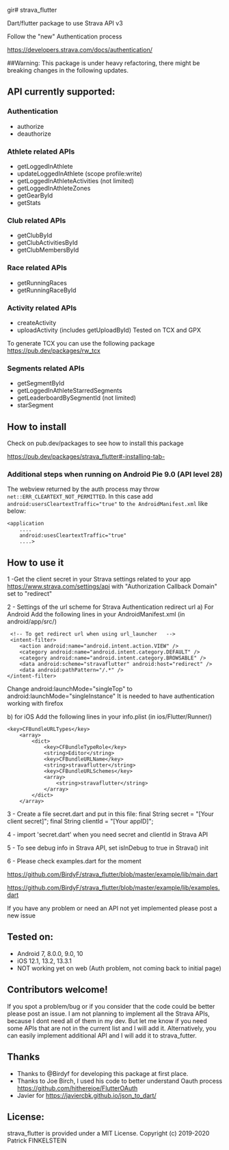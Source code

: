 gir# strava_flutter

Dart/flutter package to use Strava API v3

Follow the "new" Authentication process

https://developers.strava.com/docs/authentication/

##Warning: This package is under heavy refactoring, there might be breaking changes in the following updates. 

## API currently supported:

### Authentication
- authorize
- deauthorize

### Athlete related APIs
- getLoggedInAthlete
- updateLoggedInAthlete (scope profile:write)
- getLoggedInAthleteActivities (not limited)
- getLoggedInAthleteZones
- getGearById
- getStats 
### Club related APIs
- getClubById
- getClubActivitiesById 
- getClubMembersById 
### Race related APIs
- getRunningRaces
- getRunningRaceById
### Activity related APIs
- createActivity
- uploadActivity (includes getUploadById) 
Tested on TCX and GPX

To generate TCX you can use the following package
https://pub.dev/packages/rw_tcx

### Segments related APIs
- getSegmentById
- getLoggedInAthleteStarredSegments
- getLeaderboardBySegmentId (not limited)
- starSegment


## How to install
Check on pub.dev/packages to see how to install this package

https://pub.dev/packages/strava_flutter#-installing-tab-

### Additional steps when running on Android Pie 9.0 (API level 28)

The webview returned by the auth process may throw `net::ERR_CLEARTEXT_NOT_PERMITTED`. In this case add `android:usersCleartextTraffic="true"` to `the AndroidManifest.xml` like below:

```
<application
    ....
    android:usesCleartextTraffic="true"
    ....>
 ```


## How to use it

1 -Get the client secret in your Strava settings related to your app https://www.strava.com/settings/api with "Authorization Callback Domain" set to "redirect"


2 - Settings of the url scheme for Strava Authentication redirect url
a) For Android 
Add the following lines in your AndroidManifest.xml (in android/app/src/)
```
 <!-- To get redirect url when using url_launcher   -->
 <intent-filter>
    <action android:name="android.intent.action.VIEW" />  
    <category android:name="android.intent.category.DEFAULT" /> 
    <category android:name="android.intent.category.BROWSABLE" /> 
    <data android:scheme="stravaflutter" android:host="redirect" />    
    <data android:pathPattern="/.*" />   
</intent-filter>
```

Change android:launchMode="singleTop" to android:launchMode="singleInstance"
It is needed to have authentication working with firefox


b) for iOS 
Add the following lines in your info.plist (in ios/Flutter/Runner/)
```
<key>CFBundleURLTypes</key>
	<array>
		<dict>
			<key>CFBundleTypeRole</key>
			<string>Editor</string>
			<key>CFBundleURLName</key>
			<string>stravaflutter</string>
			<key>CFBundleURLSchemes</key>
			<array>
				<string>stravaflutter</string>
			</array>
		</dict>
	</array>
```



3  - Create a file secret.dart and put in this file:
final String secret = "[Your client secret]";
final String clientId = "[Your appID]";

4 - import 'secret.dart' when you need secret and clientId in Strava API


5 - To see debug info in Strava API, set isInDebug to true in Strava() init

6 - Please check examples.dart for the moment

https://github.com/BirdyF/strava_flutter/blob/master/example/lib/main.dart

https://github.com/BirdyF/strava_flutter/blob/master/example/lib/examples.dart


If you have any problem or need an API not yet implemented please post a new issue


## Tested on:
- Android 7, 8.0.0, 9.0, 10
- iOS 12.1, 13.2, 13.3.1
- NOT working yet on web (Auth problem, not coming back to initial page)


## Contributors welcome!
If you spot a problem/bug or if you consider that the code could be better please post an issue.
I am not planning to implement all the Strava APIs, because I dont need all of them in my dev.
But let me know if you need some APIs that are not in the current list and I will add it.
Alternatively, you can easily implement additional API and I will add it to strava_futter.


## Thanks 
- Thanks to @Birdyf for developing this package at first place. 
- Thanks to Joe Birch, I used his code to better understand Oauth process https://github.com/hitherejoe/FlutterOAuth
- Javier for https://javiercbk.github.io/json_to_dart/


## License:
strava_flutter is provided under a MIT License. Copyright (c) 2019-2020 Patrick FINKELSTEIN
